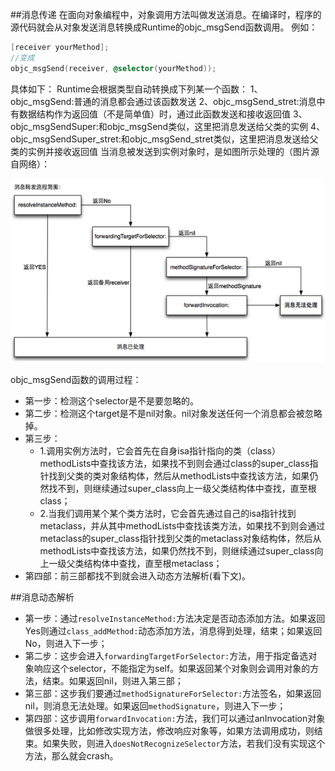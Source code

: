 ##消息传递
在面向对象编程中，对象调用方法叫做发送消息。在编译时，程序的源代码就会从对象发送消息转换成Runtime的objc_msgSend函数调用。
例如：

```objective-c
[receiver yourMethod];
//变成
objc_msgSend(receiver, @selector(yourMethod));
```
具体如下：
Runtime会根据类型自动转换成下列某一个函数：
1、objc_msgSend:普通的消息都会通过该函数发送
2、objc_msgSend_stret:消息中有数据结构作为返回值（不是简单值）时，通过此函数发送和接收返回值
3、objc_msgSendSuper:和objc_msgSend类似，这里把消息发送给父类的实例
4、objc_msgSendSuper_stret:和objc_msgSend_stret类似，这里把消息发送给父类的实例并接收返回值
当消息被发送到实例对象时，是如图所示处理的（图片源自网络）：

![消息被发送到实例对象调用过程](https://github.com/loupman/ios-tips/blob/master/_images/objective-runtime-6.png)

objc_msgSend函数的调用过程：
* 第一步：检测这个selector是不是要忽略的。
* 第二步：检测这个target是不是nil对象。nil对象发送任何一个消息都会被忽略掉。
* 第三步：
  *  1.调用实例方法时，它会首先在自身isa指针指向的类（class）methodLists中查找该方法，如果找不到则会通过class的super_class指针找到父类的类对象结构体，然后从methodLists中查找该方法，如果仍然找不到，则继续通过super_class向上一级父类结构体中查找，直至根class；
  *  2.当我们调用某个某个类方法时，它会首先通过自己的isa指针找到metaclass，并从其中methodLists中查找该类方法，如果找不到则会通过metaclass的super_class指针找到父类的metaclass对象结构体，然后从methodLists中查找该方法，如果仍然找不到，则继续通过super_class向上一级父类结构体中查找，直至根metaclass；
* 第四部：前三部都找不到就会进入动态方法解析(看下文)。

##消息动态解析
* 第一步：通过`resolveInstanceMethod:`方法决定是否动态添加方法。如果返回Yes则通过`class_addMethod:`动态添加方法，消息得到处理，结束；如果返回No，则进入下一步；
* 第二步：这步会进入`forwardingTargetForSelector:`方法，用于指定备选对象响应这个selector，不能指定为self。如果返回某个对象则会调用对象的方法，结束。如果返回nil，则进入第三部；
* 第三部：这步我们要通过`methodSignatureForSelector:`方法签名，如果返回nil，则消息无法处理。如果返回`methodSignature`，则进入下一步；
* 第四部：这步调用`forwardInvocation:`方法，我们可以通过anInvocation对象做很多处理，比如修改实现方法，修改响应对象等，如果方法调用成功，则结束。如果失败，则进入`doesNotRecognizeSelector`方法，若我们没有实现这个方法，那么就会crash。


